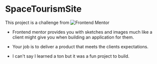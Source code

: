 # SpaceTourismSite
This project is a challenge from ![Frontend Mentor]("https://www.frontendmentor.io/challenges/space-tourism-multipage-website-gRWj1URZ3")
- Frontend mentor provides you with sketches and images much like a client might give you when building an application for them.
- Your job is to deliver a product that meets the clients expectations.

- I can't say I learned a ton but it was a fun project to build.

